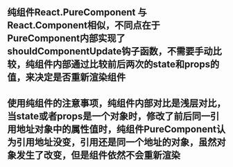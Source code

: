 ## 纯组件React.PureComponent 与 React.Component相似，不同点在于PureComponent内部实现了shouldComponentUpdate钩子函数，不需要手动比较，纯组件内部通过比较前后两次的state和props的值，来决定是否重新渲染组件

## 使用纯组件的注意事项，纯组件内部对比是浅层对比，当state或者props是一个对象时，修改了前后同一引用地址对象中的属性值时，纯组件PureComponent认为引用地址没变，引用还是同一个地址的对象，虽然对象发生了改变，但是组件依然不会重新渲染